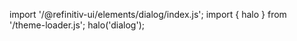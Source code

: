 <!--
type: template
name: dialog
-->

import '/@refinitiv-ui/elements/dialog/index.js';
import { halo } from '/theme-loader.js';
halo('dialog');
